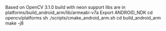 Based on OpenCV 3.1.0 build with neon support
libs are in platforms/build_android_arm/lib/armeabi-v7a
Export  ANDROID_NDK
cd opencv/platforms
sh ./scripts/cmake_android_arm.sh
cd build_android_arm
make -j8
